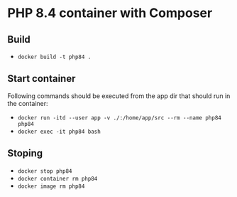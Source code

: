 # PHP 8.4 container with Composer

## Build
- `docker build -t php84 .`

## Start container

Following commands should be executed from the app dir that should run in the container:
 
- `docker run -itd --user app -v ./:/home/app/src --rm --name php84 php84`
- `docker exec -it php84 bash`

## Stoping
- `docker stop php84`
- `docker container rm php84`
- `docker image rm php84`
